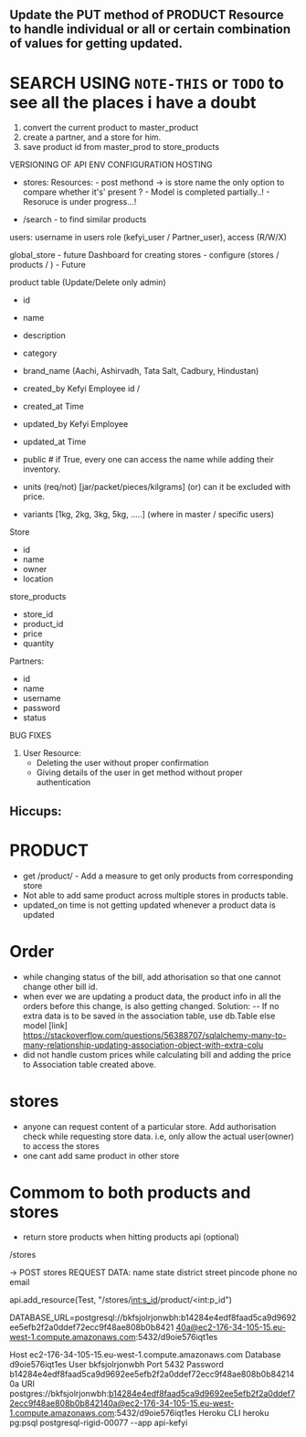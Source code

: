 ## Update the PUT method of PRODUCT Resource to handle individual or all or certain combination of values for getting updated.

# SEARCH USING `NOTE-THIS` or `TODO` to see all the places i have a doubt

1. convert the current product to master_product
2. create a partner, and a store for him.
3. save product id from master_prod to store_products


VERSIONING OF API
ENV CONFIGURATION 
HOSTING

* stores:
    Resources:
        - post methond -> is store name the only option to compare whether it's' present ?
        - Model is completed partially..!
        - Resoruce is under progress...!

* /search - to find similar products

users:
username in users
role (kefyi_user / Partner_user), access (R/W/X)

global_store - future
Dashboard for creating stores - configure (stores / products / ) - Future

product table (Update/Delete only admin)
- id
- name
- description
- category
- brand_name (Aachi, Ashirvadh, Tata Salt, Cadbury, Hindustan)
- created_by Kefyi Employee id / 
- created_at Time
- updated_by Kefyi Employee
- updated_at Time
- public # if True, every one can access the name while adding their inventory.
- units (req/not) [jar/packet/pieces/kilgrams] (or) can it be excluded with price.

- variants [1kg, 2kg, 3kg, 5kg, .....] (where in master / specific users)

Store
- id
- name
- owner
- location

store_products
- store_id
- product_id
- price
- quantity

Partners:
- id
- name
- username
- password
- status


BUG FIXES
1. User Resource:
    - Deleting the user without proper confirmation
    - Giving details of the user in get method without proper authentication

## #######
## Hiccups:
## ########

# PRODUCT
- get /product/<id> - Add a measure to get only products from corresponding store
- Not able to add same product across multiple stores in products table.
- updated_on time is not getting updated whenever a product data is updated

# Order
- while changing status of the bill, add athorisation so that one cannot change other bill id.
- when ever we are updating a product data, the product info in all the orders before
     this change, is also getting  changed. 
    Solution:
    -- If no extra data is to be saved in the association table, use db.Table else model
    [link] https://stackoverflow.com/questions/56388707/sqlalchemy-many-to-many-relationship-updating-association-object-with-extra-colu    
- did not handle custom prices while calculating bill and adding the price to Association table created above.

# stores
- anyone can request content of a particular store. Add authorisation check while requesting store data. i.e, only allow the actual user(owner) to access the stores
- one cant add same product in other store

# Commom to both products and stores
- return store products when hitting products api (optional)

/stores

-> POST stores
  REQUEST DATA:
  name
  state
  district
  street
  pincode
  phone no
  email


api.add_resource(Test, "/stores/<int:s_id>/product/<int:p_id")

DATABASE_URL=postgresql://bkfsjolrjonwbh:b14284e4edf8faad5ca9d9692ee5efb2f2a0ddef72ecc9f48ae808b0b8421 40a@ec2-176-34-105-15.eu-west-1.compute.amazonaws.com:5432/d9oie576iqt1es

Host
ec2-176-34-105-15.eu-west-1.compute.amazonaws.com
Database
d9oie576iqt1es
User
bkfsjolrjonwbh
Port
5432
Password
b14284e4edf8faad5ca9d9692ee5efb2f2a0ddef72ecc9f48ae808b0b842140a
URI
postgres://bkfsjolrjonwbh:b14284e4edf8faad5ca9d9692ee5efb2f2a0ddef72ecc9f48ae808b0b842140a@ec2-176-34-105-15.eu-west-1.compute.amazonaws.com:5432/d9oie576iqt1es
Heroku CLI
heroku pg:psql postgresql-rigid-00077 --app api-kefyi